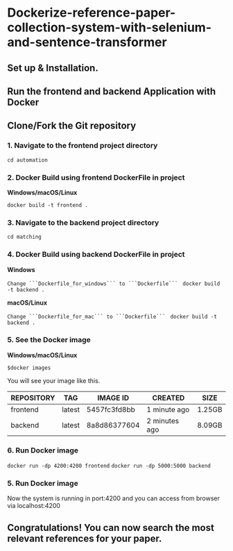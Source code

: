 # Dockerize-reference-paper-collection-system-with-selenium-and-sentence-transformer 
## Set up & Installation.
## Run the frontend and backend Application with Docker
## Clone/Fork the Git repository
### 1. Navigate to the frontend project directory
`cd automation`
### 2. Docker Build using frontend DockerFile in project

**Windows/macOS/Linux**

`docker build -t frontend .`

### 3. Navigate to the backend project directory

`cd matching`

### 4. Docker Build using backend DockerFile in project

**Windows**

`Change ```Dockerfile_for_windows``` to ```Dockerfile``` `
`docker build -t backend .`


**macOS/Linux**

`Change ```Dockerfile_for_mac``` to ```Dockerfile``` `
`docker build -t backend .`

### 5. See the Docker image                 

**Windows/macOS/Linux**

```$docker images```

You will see your image like this.

| REPOSITORY | TAG | IMAGE ID | CREATED | SIZE |
|  ----------------- | ----------------- | ----------------- | ----------------- | ----------------- |
| frontend | latest | 5457fc3fd8bb | 1 minute ago | 1.25GB |
| backend | latest | 8a8d86377604 | 2 minutes ago | 8.09GB |

### 6. Run Docker image

`docker run -dp 4200:4200 frontend`
`docker run -dp 5000:5000 backend`

### 5. Run Docker image

Now the system is running in port:4200 and you can access from browser via localhost:4200

## Congratulations! You can now search the most relevant references for your paper.


